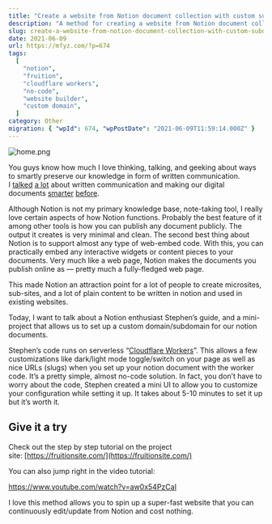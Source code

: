 ```yaml
---
title: "Create a website from Notion document collection with custom subdomain via Fruition in 10 minutes"
description: "A method for creating a website from Notion document collections using a custom subdomain, facilitated by Fruition and Cloudflare Workers, is detailed. The ease of setup and benefits of this approach for quick website deployment are highlighted."
slug: create-a-website-from-notion-document-collection-with-custom-subdomain-via-fruition-in-10-minutes
date: 2021-06-09
url: https://mfyz.com/?p=674
tags:
  [
    "notion",
    "fruition",
    "cloudflare workers",
    "no-code",
    "website builder",
    "custom domain",
  ]
category: Other
migration: { "wpId": 674, "wpPostDate": "2021-06-09T11:59:14.000Z" }
---
```


![home.png](/images/archive/en/2021/06/image.png)

You guys know how much I love thinking, talking, and geeking about ways to smartly preserve our knowledge in form of written communication. I [talked](/written-communication-king/) [a lot](/use-quip-leverage-collaborative-writing-tool-team-communication/) about written communication and making our digital documents [smarter](/smarting-up-google-docs-and-sheets/) [before](/smarter-documents-quip-notion-airtable-coda-or-good-old-gdocsgsheets/).

Although Notion is not my primary knowledge base, note-taking tool, I really love certain aspects of how Notion functions. Probably the best feature of it among other tools is how you can publish any document publicly. The output it creates is very minimal and clean. The second best thing about Notion is to support almost any type of web-embed code. With this, you can practically embed any interactive widgets or content pieces to your documents. Very much like a web page, Notion makes the documents you publish online as — pretty much a fully-fledged web page. 

This made Notion an attraction point for a lot of people to create microsites, sub-sites, and a lot of plain content to be written in notion and used in existing websites.

Today, I want to talk about a Notion enthusiast Stephen’s guide, and a mini-project that allows us to set up a custom domain/subdomain for our notion documents.

Stephen’s code runs on serverless “[Cloudflare Workers](https://workers.cloudflare.com/)”. This allows a few customizations like dark/light mode toggle/switch on your page as well as nice URLs (slugs) when you set up your notion document with the worker code. It’s a pretty simple, almost no-code solution. In fact, you don’t have to worry about the code, Stephen created a mini UI to allow you to customize your configuration while setting it up. It takes about 5-10 minutes to set it up but it’s worth it.

## Give it a try

Check out the step by step tutorial on the project site: [https://fruitionsite.com/](https://fruitionsite.com/)

You can also jump right in the video tutorial:

https://www.youtube.com/watch?v=aw0x54PzCaI

I love this method allows you to spin up a super-fast website that you can continuously edit/update from Notion and cost nothing.
